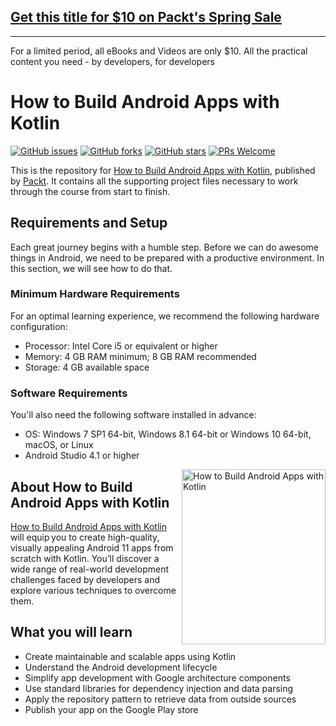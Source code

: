## [Get this title for $10 on Packt's Spring Sale](https://www.packt.com/B15216?utm_source=github&utm_medium=packt-github-repo&utm_campaign=spring_10_dollar_2022)
-----
For a limited period, all eBooks and Videos are only $10. All the practical content you need \- by developers, for developers

# How to Build Android Apps with Kotlin
[![GitHub issues](https://img.shields.io/github/issues/PacktPublishing/How-to-Build-Android-Apps-with-Kotlin.svg)](https://github.com/PacktPublishing/How-to-Build-Android-Apps-with-Kotlin/issues)
[![GitHub forks](https://img.shields.io/github/forks/PacktPublishing/How-to-Build-Android-Apps-with-Kotlin.svg)](https://github.com/PacktPublishing/How-to-Build-Android-Apps-with-Kotlin/network)
[![GitHub stars](https://img.shields.io/github/stars/PacktPublishing/How-to-Build-Android-Apps-with-Kotlin.svg)](https://github.com/PacktPublishing/How-to-Build-Android-Apps-with-Kotlin/stargazers)
[![PRs Welcome](https://img.shields.io/badge/PRs-welcome-brightblue.svg)](https://github.com/PacktPublishing/How-to-Build-Android-Apps-with-Kotlin/pulls)

This is the repository for [How to Build Android Apps with Kotlin](https://www.amazon.com/Build-Android-Apps-Kotlin-hands-ebook/dp/B08M3M8LY5?utm_source=github&utm_medium=repsitory&utm_campaign=978-1-83898-411-3&utm_term=Android&utm_content=How%20to%20Build%20Android%20Apps%20with%20Kotlin), published by [Packt](https://www.packtpub.com/?utm_source=github). It contains all the supporting project files necessary to work through the course from start to finish.

## Requirements and Setup
Each great journey begins with a humble step. Before we can do awesome things in Android, we need to be prepared with a productive environment. In this section, we will see how to do that.
### Minimum Hardware Requirements
For an optimal learning experience, we recommend the following hardware configuration:
* Processor: Intel Core i5 or equivalent or higher
* Memory: 4 GB RAM minimum; 8 GB RAM recommended
* Storage: 4 GB available space
### Software Requirements
You'll also need the following software installed in advance:
* OS: Windows 7 SP1 64-bit, Windows 8.1 64-bit or Windows 10 64-bit, macOS, or Linux
* Android Studio 4.1 or higher

<a href="https://www.amazon.com/Build-Android-Apps-Kotlin-hands-ebook/dp/B08M3M8LY5?utm_source=github&utm_medium=repsitory&utm_campaign=978-1-83898-411-3&utm_term=Android&utm_content=How%20to%20Build%20Android%20Apps%20with%20Kotlin"><img src="https://github.com/PacktPublishing/How-to-Build-Android-Apps-with-Kotlin/blob/master/HowtoBuildAndroidAppswithKotlin.jpg" alt="How to Build Android Apps with Kotlin" height="280px" width="230px" align="right" this.target="_blank"></a>


## About How to Build Android Apps with Kotlin
[How to Build Android Apps with Kotlin](https://www.amazon.com/Build-Android-Apps-Kotlin-hands-ebook/dp/B08M3M8LY5?utm_source=github&utm_medium=repsitory&utm_campaign=978-1-83898-411-3&utm_term=Android&utm_content=How%20to%20Build%20Android%20Apps%20with%20Kotlin) will equip you to create high-quality, visually appealing Android 11 apps from scratch with Kotlin. You’ll discover a wide range of real-world development challenges faced by developers and explore various techniques to overcome them.

## What you will learn
* Create maintainable and scalable apps using Kotlin 
* Understand the Android development lifecycle  
* Simplify app development with Google architecture components 
* Use standard libraries for dependency injection and data parsing 
* Apply the repository pattern to retrieve data from outside sources 
* Publish your app on the Google Play store 
